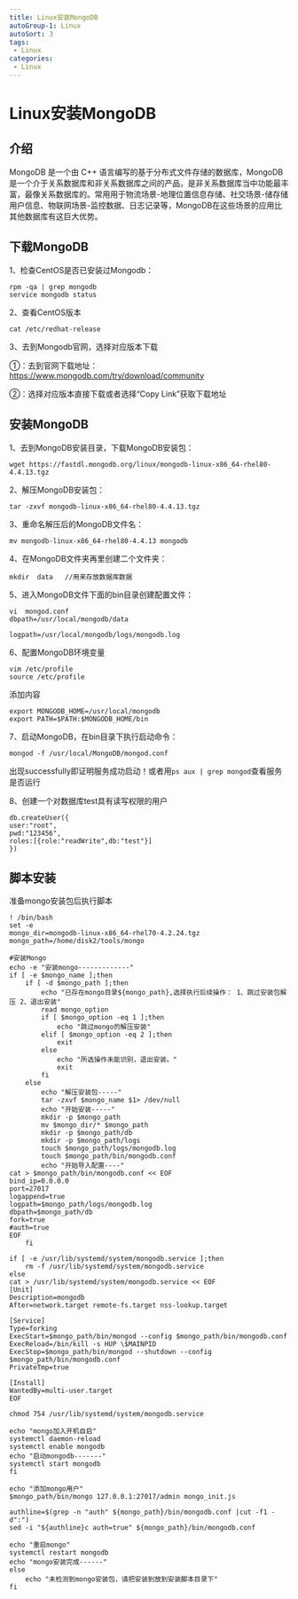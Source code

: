 ```yaml
---
title: Linux安装MongoDB
autoGroup-1: Linux
autoSort: 3
tags:
 - Linux
categories: 
 - Linux
---
```



# Linux安装MongoDB



## 介绍

MongoDB 是一个由 C++ 语言编写的基于分布式文件存储的数据库，MongoDB 是一个介于关系数据库和非关系数据库之间的产品，是非关系数据库当中功能最丰富，最像关系数据库的。常用用于物流场景-地理位置信息存储、社交场景-储存储用户信息、物联网场景-监控数据、日志记录等，MongoDB在这些场景的应用比其他数据库有这巨大优势。



## 下载MongoDB

1、检查CentOS是否已安装过Mongodb：

~~~
rpm -qa | grep mongodb
service mongodb status
~~~

2、查看CentOS版本

```text
cat /etc/redhat-release
```

3、去到Mongodb官网，选择对应版本下载

①：去到官网下载地址：https://www.mongodb.com/try/download/community

②：选择对应版本直接下载或者选择“Copy Link”获取下载地址



## 安装MongoDB

1、去到MongoDB安装目录，下载MongoDB安装包：

```text
wget https://fastdl.mongodb.org/linux/mongodb-linux-x86_64-rhel80-4.4.13.tgz
```

2、解压MongoDB安装包：

```text
tar -zxvf mongodb-linux-x86_64-rhel80-4.4.13.tgz
```

3、重命名解压后的MongoDB文件名：

```text
mv mongodb-linux-x86_64-rhel80-4.4.13 mongodb
```

4、在MongoDB文件夹再里创建二个文件夹：

```text
mkdir  data   //用来存放数据库数据
```

5、进入MongoDB文件下面的bin目录创建配置文件：

```text
vi  mongod.conf
dbpath=/usr/local/mongodb/data

logpath=/usr/local/mongodb/logs/mongodb.log
```

6、配置MongoDB环境变量

~~~
vim /etc/profile
source /etc/profile
~~~

添加内容

```text
export MONGODB_HOME=/usr/local/mongodb
export PATH=$PATH:$MONGODB_HOME/bin
```

7、启动MongoDB，在bin目录下执行启动命令：

```text
mongod -f /usr/local/MongoDB/mongod.conf
```

出现successfully即证明服务成功启动！或者用`ps aux | grep mongod`查看服务是否运行

8、创建一个对数据库test具有读写权限的用户

```text
db.createUser({
user:"root",
pwd:"123456",
roles:[{role:"readWrite",db:"test"}]
})
```



## 脚本安装

准备mongo安装包后执行脚本

```shell
! /bin/bash
set -e
mongo_dir=mongodb-linux-x86_64-rhel70-4.2.24.tgz
mongo_path=/home/disk2/tools/mongo

#安装Mongo
echo -e "安装mongo-------------"
if [ -e $mongo_name ];then
    if [ -d $mongo_path ];then
        echo "已存在mongo目录${mongo_path},选择执行后续操作： 1、跳过安装包解压 2、退出安装"
        read mongo_option
        if [ $mongo_option -eq 1 ];then
            echo "跳过mongo的解压安装"
        elif [ $mongo_option -eq 2 ];then
            exit            
        else
            echo "所选操作未能识别，退出安装。"
            exit
        fi
    else
        echo "解压安装包-----"
        tar -zxvf $mongo_name $1> /dev/null
        echo "开始安装-----"
        mkdir -p $mongo_path
        mv $mongo_dir/* $mongo_path
        mkdir -p $mongo_path/db
        mkdir -p $mongo_path/logs
        touch $mongo_path/logs/mongodb.log
        touch $mongo_path/bin/mongodb.conf
        echo "开始导入配置----"
cat > $mongo_path/bin/mongodb.conf << EOF
bind_ip=0.0.0.0
port=27017
logappend=true
logpath=$mongo_path/logs/mongodb.log
dbpath=$mongo_path/db
fork=true
#auth=true
EOF
    fi

if [ -e /usr/lib/systemd/system/mongodb.service ];then
    rm -f /usr/lib/systemd/system/mongodb.service
else
cat > /usr/lib/systemd/system/mongodb.service << EOF
[Unit]
Description=mongodb
After=network.target remote-fs.target nss-lookup.target

[Service]
Type=forking
ExecStart=$mongo_path/bin/mongod --config $mongo_path/bin/mongodb.conf
ExecReload=/bin/kill -s HUP \$MAINPID
ExecStop=$mongo_path/bin/mongod --shutdown --config $mongo_path/bin/mongodb.conf
PrivateTmp=true

[Install]
WantedBy=multi-user.target
EOF

chmod 754 /usr/lib/systemd/system/mongodb.service

echo "mongo加入开机自启"
systemctl daemon-reload
systemctl enable mongodb
echo "启动mongodb-------"
systemctl start mongodb
fi

echo "添加mongo用户"
$mongo_path/bin/mongo 127.0.0.1:27017/admin mongo_init.js

authline=$(grep -n "auth" ${mongo_path}/bin/mongodb.conf |cut -f1 -d":")
sed -i "${authline}c auth=true" ${mongo_path}/bin/mongodb.conf

echo "重启mongo"
systemctl restart mongodb
echo "mongo安装完成------"
else
    echo "未检测到mongo安装包，请把安装到放到安装脚本目录下"
fi
```